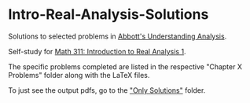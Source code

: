# Intro-Real-Analysis-Solutions
Solutions to selected problems in [Abbott's Understanding Analysis](http://cms.dm.uba.ar/academico/materias/verano2012/taller_de_calculo_avanzado/Libros/Abbott%20-%20Understanding%20Analysis.pdf). 

Self-study for [Math 311: Introduction to Real Analysis 1](https://www.math.rutgers.edu/academics/undergraduate/courses/955-01-640-311-introduction-to-real-analysis-i).

The specific problems completed are listed in the respective "Chapter X Problems" folder along with the LaTeX files.

To just see the output pdfs, go to the ["Only Solutions"](https://github.com/rohitr02/Intro-Real-Analysis-Solutions/tree/main/Only%20Solutions) folder.
